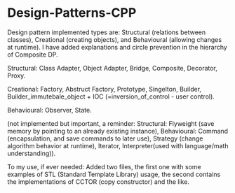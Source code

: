 # Design-Patterns-CPP
Design pattern implemented types are: Structural (relations between classes), Creational (creating objects), and Behavioural (allowing changes at runtime).
I have added explanations and circle prevention in the hierarchy of Composite DP.

Structural:
Class Adapter,
Object Adapter,
Bridge,
Composite,
Decorator,
Proxy.

Creational:
Factory,
Abstruct Factory,
Prototype,
Singelton,
Builder,
Builder_immutebale_object + IOC (=inversion_of_control - user control).

Behavioural:
Observer,
State.

(not implemented but important, a reminder:
Structural: Flyweight (save memory by pointing to an already existing instance),
Behavioural: Command (encapsulation, and save commands to later use), Strategy (change algorithm behavior at runtime), Iterator, Interpreter(used with language/math understanding)).

To my use, if ever needed:
Added two files, the first one with some examples of STL (Standard Template Library) usage,
the second contains the implementations of CCTOR (copy constructor) and the like.
